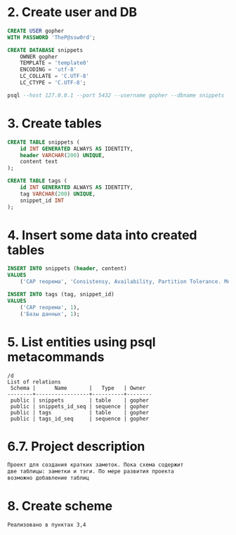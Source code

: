 # 2. Create user and DB
```sql
CREATE USER gopher
WITH PASSWORD 'TheP@ssw0rd';
```

```sql
CREATE DATABASE snippets
    OWNER gopher
    TEMPLATE = 'template0'
    ENCODING = 'utf-8'
    LC_COLLATE = 'C.UTF-8'
    LC_CTYPE = 'C.UTF-8';

psql --host 127.0.0.1 --port 5432 --username gopher --dbname snippets
```

# 3. Create tables
```sql
CREATE TABLE snippets (
    id INT GENERATED ALWAYS AS IDENTITY,
    header VARCHAR(200) UNIQUE,
    content text
);

CREATE TABLE tags (
    id INT GENERATED ALWAYS AS IDENTITY,
    tag VARCHAR(200) UNIQUE,
    snippet_id INT
);
```

# 4. Insert some data into created tables
```sql
INSERT INTO snippets (header, content)
VALUES 
    ('CAP теорема', 'Consistensy, Availability, Partition Tolerance. Можно выбрать только 2 из 3 свойств. CA - нераспределенный сервер, масштабируемый вертикально. CP/AP - распределенная система, масштабируемая горизонтально.');

INSERT INTO tags (tag, snippet_id)
VALUES 
    ('CAP теорема', 1),
    ('Базы данных', 1);
```

# 5. List entities using psql metacommands
```psql
/d
List of relations
 Schema |      Name       |   Type   | Owner  
--------+-----------------+----------+--------
 public | snippets        | table    | gopher
 public | snippets_id_seq | sequence | gopher
 public | tags            | table    | gopher
 public | tags_id_seq     | sequence | gopher
```

# 6.7. Project description
```txt
Проект для создания кратких заметок. Пока схема содержит
две таблицы: заметки и тэги. По мере развития проекта 
возможно добавление таблиц
```

# 8. Create scheme
```txt
Реализовано в пунктах 3,4
```